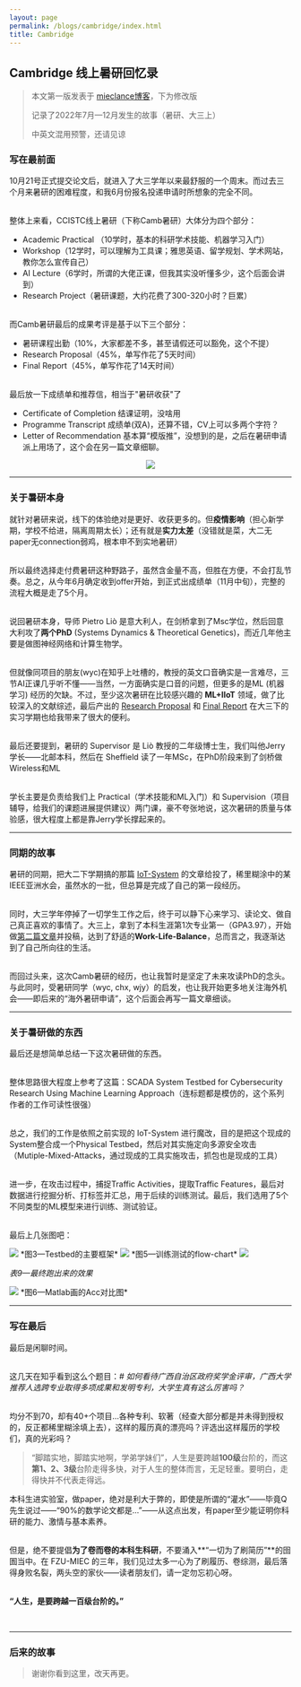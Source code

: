 ```yaml
---
layout: page
permalink: /blogs/cambridge/index.html
title: Cambridge
---
```


## Cambridge 线上暑研回忆录

> 本文第一版发表于 [mieclance博客](https://mieclance.club/archives/4389)，下为修改版
>
> 记录了2022年7月—12月发生的故事（暑研、大三上）
>
> 中英文混用预警，还请见谅

### 写在最前面

10月21号正式提交论文后，就进入了大三学年以来最舒服的一个周末。而过去三个月来暑研的困难程度，和我6月份报名投递申请时所想象的完全不同。

<br>整体上来看，CCISTC线上暑研（下称Camb暑研）大体分为四个部分：

- Academic Practical （10学时，基本的科研学术技能、机器学习入门）
- Workshop（12学时，可以理解为工具课；雅思英语、留学规划、学术网站，教你怎么宣传自己）
- AI Lecture（6学时，所谓的大佬正课，但我其实没听懂多少，这个后面会讲到）
- Research Project（暑研课题，大约花费了300-320小时？巨累）

<br>而Camb暑研最后的成果考评是基于以下三个部分：

- 暑研课程出勤（10%，大家都差不多，甚至请假还可以豁免，这个不提）
- Research Proposal（45%，单写作花了5天时间）
- Final Report（45%，单写作花了14天时间）

<br>最后放一下成绩单和推荐信，相当于"暑研收获"了

- Certificate of Completion 结课证明，没啥用
- Programme Transcript 成绩单(双A)，还算不错，CV上可以多两个字符？
- Letter of Recommendation 基本算“模版推”，没想到的是，之后在暑研申请派上用场了，这个会在另一篇文章细聊。

<center>
<img src="/blogs/cambridge.assets/rl.png">
</center>



------

### 关于暑研本身

就针对暑研来说，线下的体验绝对是更好、收获更多的。但**疫情影响**（担心新学期，学校不给进，隔离周期太长）；还有就是**实力太差**（没错就是菜，大二无paper无connection弱鸡，根本申不到实地暑研）

<br>所以最终选择走付费暑研这种野路子，虽然含金量不高，但胜在方便，不会打乱节奏。总之，从今年6月确定收到offer开始，到正式出成绩单（11月中旬），完整的流程大概是走了5个月。

<br>说回暑研本身，导师 Pietro Liò 是意大利人，在剑桥拿到了Msc学位，然后回意大利攻了**两个PhD** (Systems Dynamics & Theoretical Genetics)，而近几年他主要是做图神经网络和计算生物学。

<br>但就像同项目的朋友(wyc)在知乎上吐槽的，教授的英文口音确实是一言难尽，三节AI正课几乎听不懂——当然，一方面确实是口音的问题，但更多的是ML (机器学习) 经历的欠缺。不过，至少这次暑研在比较感兴趣的 **ML+IIoT** 领域，做了比较深入的文献综述，最后产出的 [Research Proposal](https://smark2022.github.io/mypaper/IP/Proposal.pdf) 和 [Final Report](https://smark2022.github.io/mypaper/202210camb.pdf) 在大三下的实习学期也给我带来了很大的便利。

<br>最后还要提到，暑研的 Supervisor 是 Liò 教授的二年级博士生，我们叫他Jerry学长——北邮本科，然后在 Sheffield 读了一年MSc，在PhD阶段来到了剑桥做Wireless和ML

<br>学长主要是负责给我们上 Practical（学术技能和ML入门）和 Supervision（项目辅导，给我们的课题进展提供建议）两门课，豪不夸张地说，这次暑研的质量与体验感，很大程度上都是靠Jerry学长撑起来的。

---

### 同期的故事

暑研的同期，把大二下学期搞的那篇 [IoT-System](https://smark2022.github.io/mypaper/202208cenim.pdf) 的文章给投了，稀里糊涂中的某IEEE亚洲水会，虽然水的一批，但总算是完成了自己的第一段经历。

<br>同时，大三学年停掉了一切学生工作之后，终于可以静下心来学习、读论文、做自己真正喜欢的事情了。大三上，拿到了本科生涯第1次专业第一（GPA3.97），开始做[第二篇文章](https://smark2022.github.io/mypaper/202302ICAROB.pdf)并投稿，达到了舒适的**Work-Life-Balance**，总而言之，我逐渐达到了自己所向往的生活。

<br>而回过头来，这次Camb暑研的经历，也让我暂时是坚定了未来攻读PhD的念头。与此同时，受暑研同学（wyc, chx, wjy）的启发，也让我开始更多地关注海外机会——即后来的“海外暑研申请”，这个后面会再写一篇文章细谈。



------

### 关于暑研做的东西

最后还是想简单总结一下这次暑研做的东西。

<br>整体思路很大程度上参考了这篇：SCADA System Testbed for Cybersecurity Research Using Machine Learning Approach（连标题都是模仿的，这个系列作者的工作可读性很强）

<br>总之，我们的工作是依照之前实现的 IoT-System 进行魔改，目的是把这个现成的System整合成一个Physical Testbed，然后对其实施定向多源安全攻击（Mutiple-Mixed-Attacks，通过现成的工具实施攻击，抓包也是现成的工具）

<br>进一步，在攻击过程中，捕捉Traffic Activities，提取Traffic Features，最后对数据进行挖掘分析、打标签并汇总，用于后续的训练测试。最后，我们选用了5个不同类型的ML模型来进行训练、测试验证。

<br>最后上几张图吧：

<left>
<img src="/blogs/cambridge.assets/system.png">
</left>
*图3—Testbed的主要框架*

<left>
<img src="/blogs/cambridge.assets/flowchart.png">
</left>
*图5—训练测试的flow-chart*

<left>
<img src="/blogs/cambridge.assets/table.png">
</left>

*表9—最终跑出来的效果*

<left>
<img src="/blogs/cambridge.assets/results.png">
</left>
*图6—Matlab画的Acc对比图*



------

### 写在最后

最后是闲聊时间。

<br>这几天在知乎看到这么个题目：*# 如何看待广西自治区政府奖学金评审，广西大学推荐人选跨专业取得多项成果和发明专利，大学生真有这么厉害吗？*

<br>均分不到70，却有40+个项目...各种专利、软著（经查大部分都是并未得到授权的，反正都稀里糊涂填上去），这样的履历真的漂亮吗？评选出这样履历的学校们，真的光彩吗？

> “脚踏实地，脚踏实地啊，学弟学妹们”，人生是要跨越**100级**台阶的，而这**第1、2、3级**台阶走得多快，对于人生的整体而言，无足轻重。要明白，走得快并不代表走得远。

本科生进实验室，做paper，绝对是利大于弊的，即使是所谓的“灌水”——毕竟Q先生说过——“90%的数学论文都是...”——从这点出发，有paper至少能证明你科研的能力、激情与基本素养。

<br>但是，绝不要提倡**为了卷而卷的本科生科研**，不要涌入**“一切为了刷简历”**的囹圄当中。在 FZU-MIEC 的三年，我们见过太多一心为了刷履历、卷综测，最后落得身败名裂，两头空的家伙——读者朋友们，请一定勿忘初心呀。

<br>**“人生，是要跨越一百级台阶的。”**

<br>

------

### 后来的故事

> 谢谢你看到这里，改天再更。

